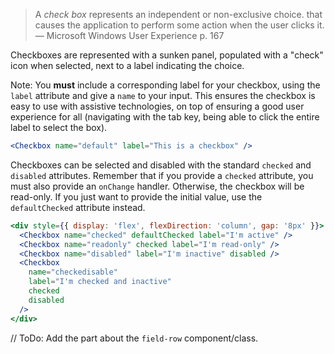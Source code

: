 <blockquote>
  A <em>check box</em> represents an independent or non-exclusive choice. 
  that causes the application to perform some action when the user clicks it.

  <footer>— Microsoft Windows User Experience p. 167</footer>
</blockquote>

Checkboxes are represented with a sunken panel, populated with a "check" icon when selected, next to a label indicating the choice.

Note: You **must** include a corresponding label for your checkbox, using the `label` attribute and give a `name` to your input. This ensures the checkbox is easy to use with assistive technologies, on top of ensuring a good user experience for all (navigating with the tab key, being able to click the entire label to select the box).

```jsx
<Checkbox name="default" label="This is a checkbox" />
```

Checkboxes can be selected and disabled with the standard `checked` and `disabled` attributes.
Remember that if you provide a `checked` attribute, you must also provide an `onChange` handler. Otherwise, the checkbox will be read-only.
If you just want to provide the initial value, use the `defaultChecked` attribute instead.

```jsx padded
<div style={{ display: 'flex', flexDirection: 'column', gap: '8px' }}>
  <Checkbox name="checked" defaultChecked label="I'm active" />
  <Checkbox name="readonly" checked label="I'm read-only" />
  <Checkbox name="disabled" label="I'm inactive" disabled />
  <Checkbox
    name="checkedisable"
    label="I'm checked and inactive"
    checked
    disabled
  />
</div>
```

// ToDo: Add the part about the `field-row` component/class.
